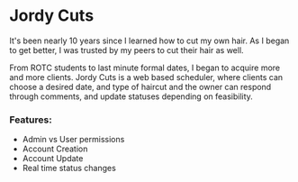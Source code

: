 # Jordy Cuts
It's been nearly 10 years since I learned how to cut my own hair. As I began to get better, I was trusted by my peers to cut their hair as well.

From ROTC students to last minute formal dates, I began to acquire more and more clients. Jordy Cuts is a web based scheduler, where clients can choose a desired date, and type of haircut and the owner can respond through comments, and update statuses depending on feasibility.

### Features:
<ul>
<li>Admin vs User permissions</li>
<li>Account Creation</li>
<li>Account Update</li>
<li>Real time status changes</li>
</ul>

